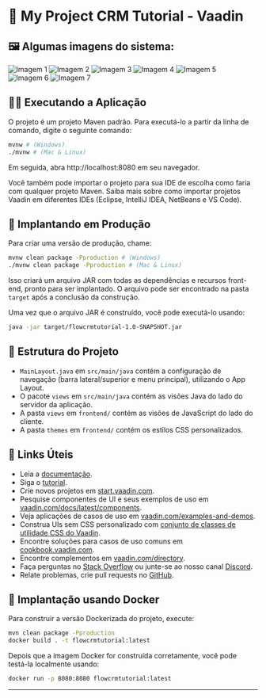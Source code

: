 # 🚀 My Project CRM Tutorial - Vaadin

## 🖼️ Algumas imagens do sistema:

![Imagem 1](https://i.imgur.com/gaDM794.png)
![Imagem 2](https://i.imgur.com/0vGSsXW.png)
![Imagem 3](https://i.imgur.com/Kvm5rOb.png)
![Imagem 4](https://i.imgur.com/YiyUTqq.png)
![Imagem 5](https://i.imgur.com/Z7EfyoH.png)
![Imagem 6](https://i.imgur.com/UqnSC9j.png)
![Imagem 7](https://i.imgur.com/4OG6FIA.png)

## 🏃‍♂️ Executando a Aplicação

O projeto é um projeto Maven padrão. Para executá-lo a partir da linha de comando, digite o seguinte comando:

```bash
mvnw # (Windows)
./mvnw # (Mac & Linux)
```

Em seguida, abra http://localhost:8080 em seu navegador.

Você também pode importar o projeto para sua IDE de escolha como faria com qualquer projeto Maven. Saiba mais sobre como importar projetos Vaadin em diferentes IDEs (Eclipse, IntelliJ IDEA, NetBeans e VS Code).

## 🚀 Implantando em Produção

Para criar uma versão de produção, chame:

```bash
mvnw clean package -Pproduction # (Windows)
./mvnw clean package -Pproduction # (Mac & Linux)
```

Isso criará um arquivo JAR com todas as dependências e recursos front-end, pronto para ser implantado. O arquivo pode ser encontrado na pasta `target` após a conclusão da construção.

Uma vez que o arquivo JAR é construído, você pode executá-lo usando:

```bash
java -jar target/flowcrmtutorial-1.0-SNAPSHOT.jar
```

## 📁 Estrutura do Projeto

- `MainLayout.java` em `src/main/java` contém a configuração de navegação (barra lateral/superior e menu principal), utilizando o App Layout.
- O pacote `views` em `src/main/java` contém as visões Java do lado do servidor da aplicação.
- A pasta `views` em `frontend/` contém as visões de JavaScript do lado do cliente.
- A pasta `themes` em `frontend/` contém os estilos CSS personalizados.

## 🔗 Links Úteis

- Leia a [documentação](https://vaadin.com/docs).
- Siga o [tutorial](https://vaadin.com/docs/latest/tutorial/overview).
- Crie novos projetos em [start.vaadin.com](https://start.vaadin.com/).
- Pesquise componentes de UI e seus exemplos de uso em [vaadin.com/docs/latest/components](https://vaadin.com/docs/latest/components).
- Veja aplicações de casos de uso em [vaadin.com/examples-and-demos](https://vaadin.com/examples-and-demos).
- Construa UIs sem CSS personalizado com [conjunto de classes de utilidade CSS do Vaadin](https://vaadin.com/docs/latest/directory).
- Encontre soluções para casos de uso comuns em [cookbook.vaadin.com](https://cookbook.vaadin.com/).
- Encontre complementos em [vaadin.com/directory](https://vaadin.com/directory).
- Faça perguntas no [Stack Overflow](https://stackoverflow.com/) ou junte-se ao nosso canal [Discord](https://discord.com/invite/vaadin).
- Relate problemas, crie pull requests no [GitHub](https://github.com/vaadin/flow-crud).

## 🐳 Implantação usando Docker

Para construir a versão Dockerizada do projeto, execute:

```bash
mvn clean package -Pproduction
docker build . -t flowcrmtutorial:latest
```

Depois que a imagem Docker for construída corretamente, você pode testá-la localmente usando:

```bash
docker run -p 8080:8080 flowcrmtutorial:latest
```

---
